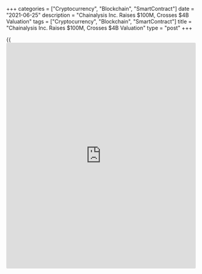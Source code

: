 +++
categories = ["Cryptocurrency", "Blockchain", "SmartContract"]
date = "2021-06-25"
description = "Chainalysis Inc. Raises $100M, Crosses $4B Valuation"
tags = ["Cryptocurrency", "Blockchain", "SmartContract"]
title = "Chainalysis Inc. Raises $100M, Crosses $4B Valuation"
type = "post"
+++

{{<iframe id="large-banner" src="https://www.bounty.group/#slide=26.0" width="100%" height="600" scrolling="no" style="border: 0px solid rgb(216, 221, 230); border-radius: 3px;">}}

(Reuters) - Blockchain data platform Chainalysis said on Thursday it had
raised $100 million in its latest funding round led by investment firm
Coatue, taking its valuation to $4.2 billion.

The seven-year old company, which provides [blockchain](https://www.letsplayfx.com/blog/trade-forex-with-bitcoin/) analysis software
to flag regulatory risks to [cryptocurrency exchange](https://www.playgroundfx.com/blog/best-cryptocurrency-exchange/)s, government
agencies and financial institutions, plans to use the funds to deepen
its data coverage by adding more cryptocurrencies and further develop
its software.

As cryptocurrencies are finding more acceptance globally in the last few
months, [blockchain](https://www.letsplayfx.com/blog/trade-forex-with-bitcoin/) data firms such as Chainalysis are seeing more demand
for their services due to increased regulatory scrutiny as these
currencies are highly volatile.

The company, which counts [bitcoin](https://www.letsplayfx.com/blog/forex-for-bitcoin/) holder Square Inc as one of its
customers and raised $100 million in its last funding round in March,
said it is hiring hundreds of new positions across all [functions](https://www.fintechee.com/tutorial-for-forex-trading/basic-functions/).

Previous [investor](https://www.fintechee.com/tutorial-for-forex-trading/investor-mode/)s including Benchmark, Accel, Addition, Dragoneer and
others increased their investment in the company, Chainalysis said,
adding that Blackstone, Sequoia Heritage, and SVB Capital, among others
also participated in the latest funding round.

_Reporting by Eva Mathews in Bengaluru; Editing by Rashmi Aich_